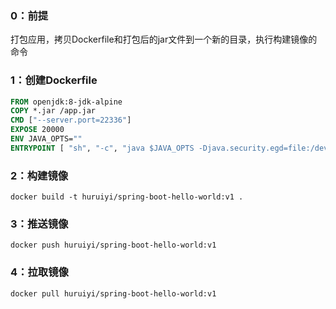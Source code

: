 ### 0：前提

打包应用，拷贝Dockerfile和打包后的jar文件到一个新的目录，执行构建镜像的命令

### 1：创建Dockerfile

```dockerfile
FROM openjdk:8-jdk-alpine
COPY *.jar /app.jar
CMD ["--server.port=22336"]
EXPOSE 20000
ENV JAVA_OPTS=""
ENTRYPOINT [ "sh", "-c", "java $JAVA_OPTS -Djava.security.egd=file:/dev/./urandom -jar /app.jar" ]
```

### 2：构建镜像

```shell
docker build -t huruiyi/spring-boot-hello-world:v1 .
```



### 3：推送镜像
```shell
docker push huruiyi/spring-boot-hello-world:v1
```



### 4：拉取镜像

```
docker pull huruiyi/spring-boot-hello-world:v1
```

